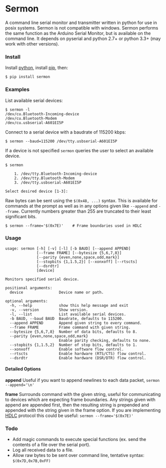# Sermon

A command line serial monitor and transmitter written in python for use in posix systems. Sermon is not compatible with windows. Sermon performs the same function as the Arduino Serial Monitor, but is available on the command line. It depends on pyserial and python 2.7+ or python 3.3+ (may work with other versions).

### Install

Install [python](http://www.python.org/), install [pip](http://pip.readthedocs.org/en/latest/installing.html), then:

```
$ pip install sermon
```

### Examples

List available serial devices:
```
$ sermon -l
/dev/cu.Bluetooth-Incoming-device
/dev/cu.Bluetooth-Modem
/dev/cu.usbserial-A601EI5P
```

Connect to a serial device with a baudrate of 115200 kbps:

```
$ sermon --baud=115200 /dev/tty.usbserial-A601EI5P
```

If a device is not specified `sermon` queries the user to select an available device.

```
$ sermon

	1. /dev/tty.Bluetooth-Incoming-device
	2. /dev/tty.Bluetooth-Modem
	3. /dev/tty.usbserial-A601EI5P

Select desired device [1-3]:
```

Raw bytes can be sent using the ```$(0x48, ...)``` syntax. This is available for commands at the prompt as well as in any options given like ```--append``` and ```--frame```. Currently numbers greater than 255 are truncated to their least significant bits.

```
$ sermon --frame='$(0x7E)'    # Frame boundaries used in HDLC
```

### Usage

```
usage: sermon [-h] [-v] [-l] [-b BAUD] [--append APPEND]
              [--frame FRAME] [--bytesize {5,6,7,8}]
              [--parity {even,none,space,odd,mark}]
              [--stopbits {1,1.5,2}] [--xonxoff] [--rtscts]
              [--dsrdtr]
              [device]

Monitors specified serial device.

positional arguments:
  device                Device name or path.

optional arguments:
  -h, --help            show this help message and exit
  -v, --version         Show version.
  -l, --list            List available serial devices.
  -b BAUD, --baud BAUD  Baudrate, defaults to 115200.
  --append APPEND       Append given string to every command.
  --frame FRAME         Frame command with given string.
  --bytesize {5,6,7,8}  Number of data bits, defaults to 8.
  --parity {even,none,space,odd,mark}
                        Enable parity checking, defaults to none.
  --stopbits {1,1.5,2}  Number of stop bits, defaults to 1.
  --xonxoff             Enable software flow control.
  --rtscts              Enable hardware (RTS/CTS) flow control.
  --dsrdtr              Enable hardware (DSR/DTR) flow control.
```

#### Detailed Options

**append**
Useful if you want to append newlines to each data packet, ```sermon --append='\n'```

**frame**
Surrounds command with the given string, useful for communicating to devices which are expecting frame boundaries. Any strings given with append are appended first, then the resulting string is prepended and appended with the string given in the frame option. If you are implementing [HDLC](http://en.wikipedia.org/wiki/High-Level_Data_Link_Control) protocol this could be useful: ```sermon --frame='$(0x7E)'```  
### Todo

- Add magic commands to execute special functions (ex. send the contents of a file over the serial port).
- Log all received data to a file.
- Allow raw bytes to be sent over command line, tentative syntax: ```$(0x7D,0x7B,0xFF)```
